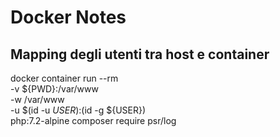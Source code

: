 # Docker Notes

## Mapping degli utenti tra host e container

docker container run --rm \
    -v ${PWD}:/var/www \
    -w /var/www \
    -u $(id -u ${USER}):$(id -g ${USER}) \
    php:7.2-alpine composer require psr/log
